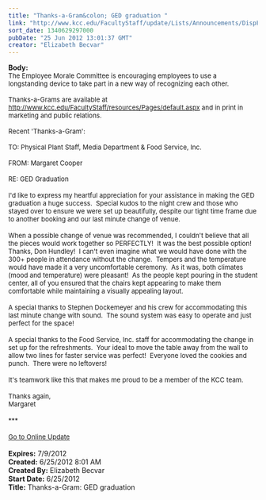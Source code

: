 ```yaml
---
title: "Thanks-a-Gram&colon; GED graduation "
link: "http://www.kcc.edu/FacultyStaff/update/Lists/Announcements/DispForm.aspx?ID=745"
sort_date: 1340629297000
pubDate: "25 Jun 2012 13:01:37 GMT"
creator: "Elizabeth Becvar"
---
```


<div><b>Body:</b> <div class="ExternalClass0AC2A528409446CCA5100A2917940CFF">
<div><font size="2">The Employee Morale Committee is encouraging employees to use a longstanding device to take part in a new way of recognizing each other. <br /> <br />Thanks-a-Grams are available at </font><a href="/FacultyStaff/resources/Pages/default.aspx"><font size="2">http://www.kcc.edu/FacultyStaff/resources/Pages/default.aspx</font></a><font size="2"> and in print in marketing and public relations. <br /> <br />Recent 'Thanks-a-Gram':<br /> </font></div>
<div><font size="2">TO: Physical Plant Staff, Media Department &amp; Food Service, Inc.</font></div><font size="2">
<div><br />FROM: Margaret Cooper</div>
<div> </div>
<div>RE: GED Graduation</font></div>
<div><br /><font size="2">I'd like to express my heartful appreciation for your assistance in making the GED graduation a huge success.  Special kudos to the night crew and those who stayed over to ensure we were set up beautifully, despite our tight time frame due to another booking and our last minute change of venue. </font></div>
<div><font size="2"></font> </div>
<div><font size="2">When a possible change of venue was recommended, I couldn't believe that all the pieces would work together so PERFECTLY!  It was the best possible option!  Thanks, Don Hundley!  I can't even imagine what we would have done with the 300+ people in attendance without the change.  Tempers and the temperature would have made it a very uncomfortable ceremony.  As it was, both climates (mood and temperature) were pleasant!  As the people kept pouring in the student center, all of you ensured that the chairs kept appearing to make them comfortable while maintaining a visually appealing layout.   </font></div>
<div><font size="2"></font> </div>
<div><font size="2">A special thanks to Stephen Dockemeyer and his crew for accommodating this last minute change with sound.  The sound system was easy to operate and just perfect for the space!</font></div>
<div><font size="2"></font> </div>
<div><font size="2">A special thanks to the Food Service, Inc. staff for accommodating the change in set up for the refreshments.  Your ideal to move the table away from the wall to allow two lines for faster service was perfect!  Everyone loved the cookies and punch.  There were no leftovers!</font></div>
<div><font size="2"></font> </div>
<div><font size="2">It's teamwork like this that makes me proud to be a member of the KCC team.</font></div>
<div><font size="2"></font> </div>
<div><font size="2">Thanks again,<br />Margaret</font></div>
<div><font size="2"></font> </div>
<div><font size="2">***</font></div>
<div><font size="2"></font> </div>
<div><font size="2"><a href="/FacultyStaff/update/Pages/dailyupdate.aspx">Go to Online Update</a></font><font size="2"></font></div>
<div><font size="2"></font> </div></div></div>
<div><b>Expires:</b> 7/9/2012</div>
<div><b>Created:</b> 6/25/2012 8:01 AM</div>
<div><b>Created By:</b> Elizabeth Becvar</div>
<div><b>Start Date:</b> 6/25/2012</div>
<div><b>Title:</b> Thanks-a-Gram: GED graduation </div>
